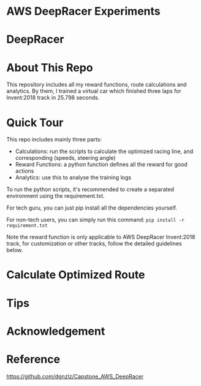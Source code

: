 # AWS DeepRacer Experiments

# DeepRacer

# About This Repo

This repository includes all my reward functions, route calculations and analytics. By them, I trained a virtual car which finished three laps for Invent:2018 track in 25.798 seconds.

# Quick Tour
This repo includes mainly three parts:

- Calculations: run the scripts to calculate the optimized racing line, and corresponding (speeds, steering angle)
- Reward Functions: a python function defines all the reward for good actions
- Analytics: use this to analyse the training logs

To run the python scripts, it's recommended to create a separated environment using the requirement.txt.

For tech guru, you can just pip install all the dependencies yourself.

For non-tech users, you can simply run this command:
`pip install -r requirement.txt`

Note the reward function is only applicable to AWS DeepRacer Invent:2018 track, for customization or other tracks, follow the detailed guidelines below.
# Calculate Optimized Route



# Tips


# Acknowledgement



# Reference
https://github.com/dgnzlz/Capstone_AWS_DeepRacer
